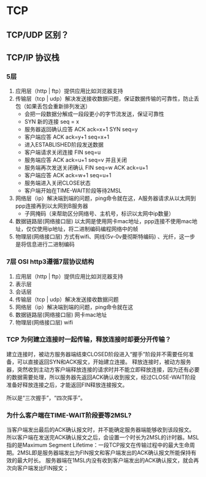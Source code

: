 # TCP

## TCP/UDP 区别？

## TCP/IP 协议栈

### 5层
1. 应用层（http | ftp）提供应用比如浏览器支持
2. 传输层（tcp | udp）解决发送接收数据问题，保证数据传输的可靠性，防止丢包（如果丢包会重新排列发送）
    - 会把一段数据分解成一段段更小的字节流发送，保证可靠性
    - SYN 新的连接 seq = x
    - 服务器返回确认应答 ACK ack=x+1 SYN seq=y
    - 客户端应答 ACK ack=y+1 seq=x+1
    - 进入ESTABLISHED阶段发送数据
    - 客户端请求关闭连接 FIN seq=u
    - 服务端应答 ACK ack=u+1 seq=v 并且关闭
    - 服务端再次发送关闭确认 FIN seq=w ACK ack=u+1
    - 客户端应答 ACK ack=w+1 seq=u+1
    - 服务端进入关闭CLOSE状态
    - 客户端开始在TIME-WAIT阶段等待2MSL
3. 网络层（ip）解决端到端的问题，ping命令就在这，A服务器请求从以太网到ppp连接再到以太网到B服务器
    - 子网掩码（来帮助区分网络号、主机号，标识以太网中ip数量）
4. 数据链路层(网络接口层) 以太网是使用网卡mac地址，ppp连接不使用mac地址，仅仅使用ip地址，将二进制编码编程网络中的帧
5. 物理层(网络接口层) 方式有wifi、网线(5v-0v曼彻斯特编码) 、光纤，这一步是将信息进行二进制编码


### 7层 OSI http3遵循7层协议结构
1. 应用层（http | ftp）提供应用比如浏览器支持
2. 表示层
3. 会话层
4. 传输层（tcp | udp）解决发送接收数据问题
5. 网络层（ip）解决端到端的问题，ping命令就在这
6. 数据链路层(网络接口层) 网卡mac地址
7. 物理层(网络接口层) wifi


### TCP 为何建立连接时一起传输，释放连接时却要分开传输？

建立连接时，被动方服务器端结束CLOSED阶段进入“握手”阶段并不需要任何准备，可以直接返回SYN和ACK报文，开始建立连接。
释放连接时，被动方服务器，突然收到主动方客户端释放连接的请求时并不能立即释放连接，因为还有必要的数据需要处理，所以服务器先返回ACK确认收到报文，经过CLOSE-WAIT阶段准备好释放连接之后，才能返回FIN释放连接报文。

所以是“三次握手”，“四次挥手”。


### 为什么客户端在TIME-WAIT阶段要等2MSL?
当客户端发出最后的ACK确认报文时，并不能确定服务器端能够收到该段报文。所以客户端在发送完ACK确认报文之后，会设置一个时长为2MSL的计时器。MSL指的是Maximum Segment Lifetime：一段TCP报文在传输过程中的最大生命周期。2MSL即是服务器端发出为FIN报文和客户端发出的ACK确认报文所能保持有效的最大时长。
服务器端在1MSL内没有收到客户端发出的ACK确认报文，就会再次向客户端发出FIN报文；

